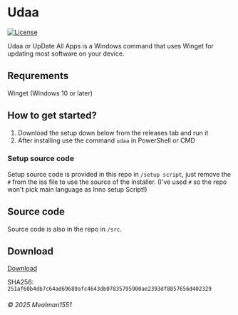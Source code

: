 # Udaa
[![License](https://img.shields.io/badge/Licensed%20under:-LNL%20v1.1-blue?style=plastic)](https://librenova-foundation.github.io/lnl.html)

Udaa or UpDate All Apps is a Windows command that uses Winget for updating most software on your device.

## Requrements

Winget (Windows 10 or later)

## How to get started?

1. Download the setup down below from the releases tab and run it
2. After installing use the command `udaa` in PowerShell or CMD

### Setup source code

Setup source code is provided in this repo in `/setup script`, just remove the `#` from the iss file to use the source of the installer.
(I've used `#` so the repo won't pick main language as Inno setup Script!)

## Source code

Source code is also in the repo in `/src`.

## Download

[Download](https://github.com/Mealman1551/Udaa/releases/latest)

SHA256: `251af60b4db7c64ad69689afc4643db07835795900ae2393df8857656d402329`

###### &copy; 2025 Mealman1551
